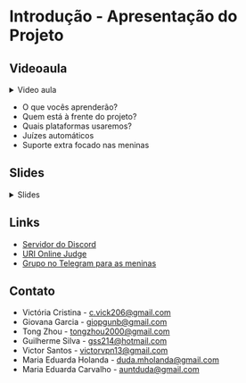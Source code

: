 Introdução - Apresentação do Projeto
====================================

## Videoaula

<details>
    <summary>Video aula</summary>

<iframe width="560" height="315" src="https://www.youtube.com/embed/I5sSayIGZkk" title="YouTube video player" frameborder="0" allow="accelerometer; autoplay; clipboard-write; encrypted-media; gyroscope; picture-in-picture" allowfullscreen></iframe>

</details>

- O que vocês aprenderão?
- Quem está à frente do projeto?
- Quais plataformas usaremos?
- Juízes automáticos
- Suporte extra focado nas meninas

## Slides

<details>
    <summary>Slides</summary>

<iframe src="https://docs.google.com/presentation/d/e/2PACX-1vRgIHbr7wyJP_MFGu515xgMkliHyuADId8qfi0qCqjcsnvbR0a0jVKW2i9aGcN4d6P_oEZXuIlN6aDZ/embed?start=false&loop=false&delayms=3000" frameborder="0" width="600" height="400" allowfullscreen="true" mozallowfullscreen="true" webkitallowfullscreen="true"></iframe>

</details>

## Links

- [Servidor do Discord](https://discord.gg/Km83WYjD)
- [URI Online Judge](https://www.urionlinejudge.com.br/judge/en/login)
- [Grupo no Telegram para as meninas](https://t.me/joinchat/WLUfDFjHmdDGOSW1)
  
## Contato

- Victória Cristina - c.vick206@gmail.com 
- Giovana Garcia - giopgunb@gmail.com
- Tong Zhou - tongzhou2000@gmail.com
- Guilherme Silva - gss214@hotmail.com
- Victor Santos - victorvpn13@gmail.com
- Maria Eduarda Holanda - duda.mholanda@gmail.com
- Maria Eduarda Carvalho - auntduda@gmail.com

